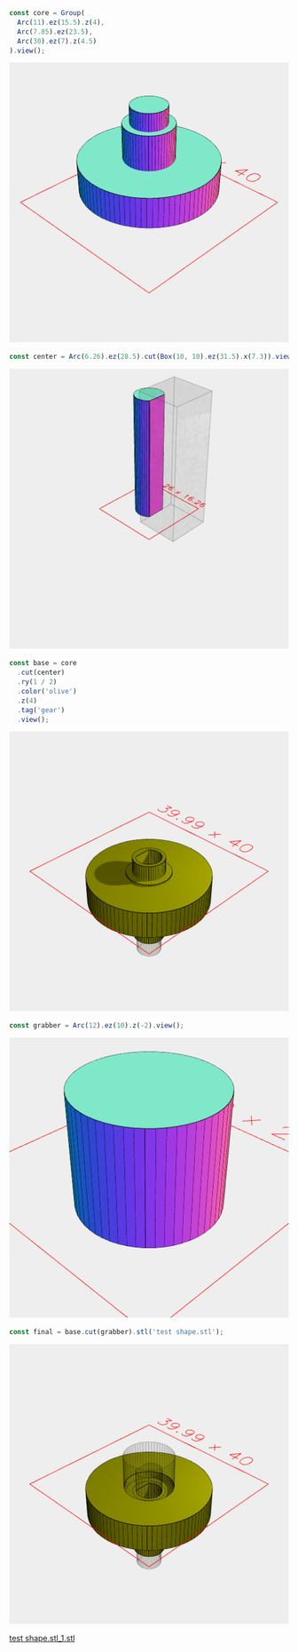 ```JavaScript
const core = Group(
  Arc(11).ez(15.5).z(4),
  Arc(7.85).ez(23.5),
  Arc(30).ez(7).z(4.5)
).view();
```

![Image](thing.md.0.png)

```JavaScript
const center = Arc(6.26).ez(28.5).cut(Box(10, 10).ez(31.5).x(7.3)).view();
```

![Image](thing.md.1.png)

```JavaScript
const base = core
  .cut(center)
  .ry(1 / 2)
  .color('olive')
  .z(4)
  .tag('gear')
  .view();
```

![Image](thing.md.2.png)

```JavaScript
const grabber = Arc(12).ez(10).z(-2).view();
```

![Image](thing.md.3.png)

```JavaScript
const final = base.cut(grabber).stl('test shape.stl');
```

![Image](thing.md.4.png)

[test shape.stl_1.stl](thing.test%20shape.stl_1.stl)
